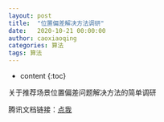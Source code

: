 ```yaml
---
layout: post
title:  "位置偏差解决方法调研"
date:   2020-10-21 00:00:00
author: caoxiaoqing
categories: 算法
tags: 算法
---
```


* content
{:toc}

关于推荐场景位置偏差问题解决方法的简单调研

腾讯文档链接：[点我](https://docs.qq.com/doc/DRGluaGZMV0tjVmNS)


